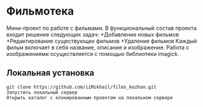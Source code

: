 # Фильмотека

Мини-проект по работе с фильмами.
В функциональный состав проекта входит решение следующих задач:
+Добавление новых фильмов
+Редактирование существующих фильмов
+Удаление фильмов
Каждый фильм включает в себя название, описание и изображение. Работа с изображениями осуществляется с помощью библиотеки imagick.

## Локальная установка

```
git clone https://github.com/iiMikhail/films_kozhan.git
Запустить локальный сервер
Открыть каталог с клонированным проектом на локальном сервере
```
